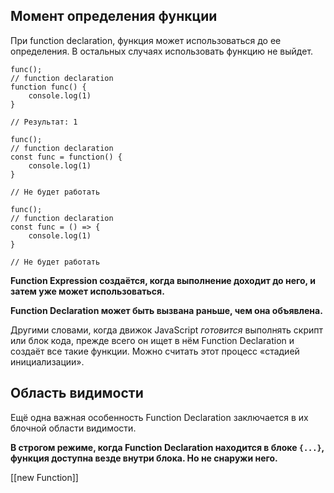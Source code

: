 
## Момент определения функции
При function declaration, функция может использоваться до ее определения. В остальных случаях использовать функцию не выйдет.

```JS
func();
// function declaration
function func() {
	console.log(1)
}

// Результат: 1
```

```JS
func();
// function declaration
const func = function() {
	console.log(1)
}

// Не будет работать
```

```JS
func();
// function declaration
const func = () => {
	console.log(1)
}

// Не будет работать
```
**Function Expression создаётся, когда выполнение доходит до него, и затем уже может использоваться.**

**Function Declaration может быть вызвана раньше, чем она объявлена.**

Другими словами, когда движок JavaScript _готовится_ выполнять скрипт или блок кода, прежде всего он ищет в нём Function Declaration и создаёт все такие функции. Можно считать этот процесс «стадией инициализации».

## Область видимости

Ещё одна важная особенность Function Declaration заключается в их блочной области видимости.

**В строгом режиме, когда Function Declaration находится в блоке `{...}`, функция доступна везде внутри блока. Но не снаружи него.**

[[new Function]]